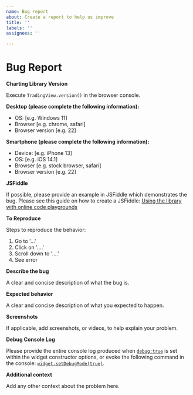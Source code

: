 ```yaml
---
name: Bug report
about: Create a report to help us improve
title: ''
labels: ''
assignees: ''

---
```


# Bug Report

**Charting Library Version**

Execute `TradingView.version()` in the browser console.

**Desktop (please complete the following information):**

 - OS: [e.g. Windows 11]
 - Browser [e.g. chrome, safari]
 - Browser version [e.g. 22]

**Smartphone (please complete the following information):**

 - Device: [e.g. iPhone 13]
 - OS: [e.g. iOS 14.1]
 - Browser [e.g. stock browser, safari]
 - Browser version [e.g. 22]

**JSFiddle**

If possible, please provide an example in JSFiddle which demonstrates the bug. Please see this guide on how to create a JSFiddle: [Using the library with online code playgrounds](https://github.com/tradingview/charting_library/wiki/Online-Editors)

**To Reproduce**

Steps to reproduce the behavior:
1. Go to '...'
2. Click on '....'
3. Scroll down to '....'
4. See error

**Describe the bug**

A clear and concise description of what the bug is.

**Expected behavior**

A clear and concise description of what you expected to happen.

**Screenshots**

If applicable, add screenshots, or videos, to help explain your problem.

**Debug Console Log**

Please provide the entire console log produced when [`debug:true`](https://github.com/tradingview/charting_library/wiki/Widget-Constructor#debug) is set within the widget constructor options, or evoke the following command in the console: [`widget.setDebugMode(true)`](https://github.com/tradingview/charting_library/wiki/Widget-Methods#setdebugmodeenabled).

**Additional context**

Add any other context about the problem here.
